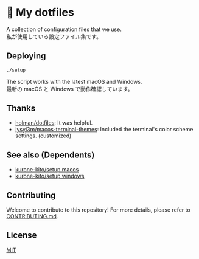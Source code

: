 # 🔴 My dotfiles

A collection of configuration files that we use.  
私が使用している設定ファイル集です。

## Deploying

```sh
./setup
```

The script works with the latest macOS and Windows.  
最新の macOS と Windows で動作確認しています。

## Thanks

- [holman/dotfiles](https://github.com/holman/dotfiles): It was helpful.
- <!-- cspell:disable-next-line -->
  [lysyi3m/macos-terminal-themes](https://github.com/lysyi3m/macos-terminal-themes):
  Included the terminal's color scheme settings. (customized)

## See also (Dependents)

- [kurone-kito/setup.macos](https://github.com/kurone-kito/setup.macos)
- [kurone-kito/setup.windows](https://github.com/kurone-kito/setup.windows)

## Contributing

Welcome to contribute to this repository! For more details,
please refer to [CONTRIBUTING.md](.github/CONTRIBUTING.md).

## License

[MIT](./LICENSE)
